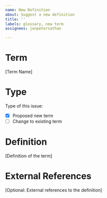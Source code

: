 ```yaml
---
name: New Definition
about: Suggest a new definition
title: ''
labels: glossary, new term
assignees: jonpetersathan

---
```


# Term
[Term Name]

# Type
Type of this issue:
- [x] Proposed new term
- [ ] Change to existing term

# Definition
[Definition of the term]

# External References
[Optional: External references to the definition]
